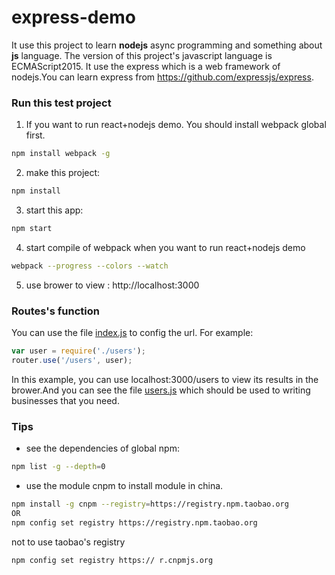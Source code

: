 # express-demo

It use this project to learn **nodejs** async programming and something about **js** language.
The version of this project's javascript language is ECMAScript2015.
It use the express which is a web framework of nodejs.You can learn express from https://github.com/expressjs/express.

### Run this test project

1. If you want to run react+nodejs demo. You should install webpack global first.
  ```bash
  npm install webpack -g
  ```

2. make this project:
  ```bash
  npm install
  ```
  
3. start this app:
  ```bash
  npm start
  ```
  
4. start compile of webpack when you want to run react+nodejs demo
  ```bash
  webpack --progress --colors --watch
  ```
  
5. use brower to view :
  http://localhost:3000

### Routes's function
You can use the file [index.js](https://github.com/zhzhaohanzh/express-demo/blob/master/routes/index.js) to config the url. For example:
  ```javascript
  var user = require('./users');
  router.use('/users', user);
  ```
In this example, you can use localhost:3000/users to view its results in the brower.And you can see the file [users.js](https://github.com/zhzhaohanzh/express-demo/blob/master/routes/users.js) which should be used to writing businesses that you need.

### Tips
* see the dependencies of global npm:
```bash
npm list -g --depth=0
```
* use the module cnpm to install module in china.
```bash
npm install -g cnpm --registry=https://registry.npm.taobao.org
OR
npm config set registry https://registry.npm.taobao.org
```
not to use taobao's registry
```bash
npm config set registry https:// r.cnpmjs.org
```
